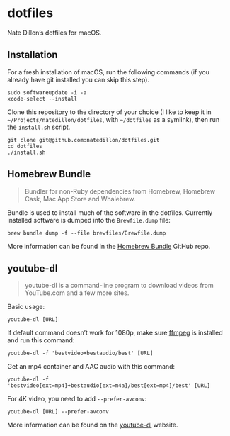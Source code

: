 # dotfiles

Nate Dillon’s dotfiles for macOS.

## Installation

For a fresh installation of macOS, run the following commands (if you already have git installed you can skip this step).

```
sudo softwareupdate -i -a
xcode-select --install
```

Clone this repository to the directory of your choice (I like to keep it in `~/Projects/natedillon/dotfiles`, with `~/dotfiles` as a symlink), then run the `install.sh` script.

```
git clone git@github.com:natedillon/dotfiles.git
cd dotfiles
./install.sh
```

## Homebrew Bundle

> Bundler for non-Ruby dependencies from Homebrew, Homebrew Cask, Mac App Store and Whalebrew.

Bundle is used to install much of the software in the dotfiles. Currently installed software is dumped into the `Brewfile.dump` file:

```
brew bundle dump -f --file brewfiles/Brewfile.dump
```

More information can be found in the [Homebrew Bundle](https://github.com/Homebrew/homebrew-bundle) GitHub repo.

## youtube-dl

> youtube-dl is a command-line program to download videos from YouTube.com and a few more sites.

Basic usage:

```
youtube-dl [URL]
```

If default command doesn’t work for 1080p, make sure [ffmpeg](https://ffmpeg.org/) is installed and run this command:

```
youtube-dl -f 'bestvideo+bestaudio/best' [URL]
```

Get an mp4 container and AAC audio with this command:

```
youtube-dl -f 'bestvideo[ext=mp4]+bestaudio[ext=m4a]/best[ext=mp4]/best' [URL]
```

For 4K video, you need to add `--prefer-avconv`:

```
youtube-dl [URL] --prefer-avconv
```

More information can be found on the [youtube-dl](https://ytdl-org.github.io/youtube-dl/) website.
